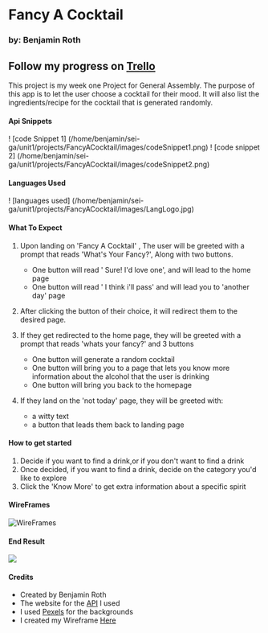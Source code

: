 # Fancy A Cocktail
### by: Benjamin Roth
Follow my progress on [Trello](https://trello.com/b/NGPGvRZF/fancy-a-cocktail)
--- 
This project is my week one Project for General Assembly. The purpose of this app is to let the user choose a cocktail for their mood. 
It will also list the ingredients/recipe for the cocktail that is generated randomly.


#### Api Snippets

! [code Snippet 1] (/home/benjamin/sei-ga/unit1/projects/FancyACocktail/images/codeSnippet1.png)
! [code snippet 2] (/home/benjamin/sei-ga/unit1/projects/FancyACocktail/images/codeSnippet2.png)

 #### Languages Used

! [languages used] (/home/benjamin/sei-ga/unit1/projects/FancyACocktail/images/LangLogo.jpg)

#### What To Expect 
1. Upon landing on 'Fancy A Cocktail' , The user will be greeted with a prompt that reads 
'What's Your Fancy?', Along with two buttons. 
    * One button will read ' Sure! I'd love one', and will lead to the home page
    * One button will read ' I think i'll pass' and will lead you to 'another day' page
2. After clicking the button of their choice, it will redirect them to the desired page.
3. If they get redirected to the home page, they will be greeted with a prompt that reads 'whats your fancy?' and 3 buttons
    * One button will generate a random cocktail
    * One button will bring you to a page that lets you know more information about the alcohol that the user is drinking
    * One button will bring you back to the homepage
        
3. If they land on the 'not today' page, they will be greeted with:
    * a witty text
    * a button that leads them back to landing page
    

####  How to get started
1. Decide if you want to find a drink,or if you don't want to find a drink
2. Once decided, if you want to find a drink, decide on the category you'd like to explore
3. Click the 'Know More' to get extra information about a specific spirit 

#### WireFrames

![WireFrames](knowMoreWireFrame.Png)

#### End Result
![](images/knowMorePage.jpeg)

#### Credits
* Created by Benjamin Roth
* The website for the [API](https://www.thecocktaildb.com/api.php) I used
* I used [Pexels](https://www.pexels.com/) for the backgrounds
* I created my Wireframe [Here](https://wireframe.cc/pro/edit/384744)
